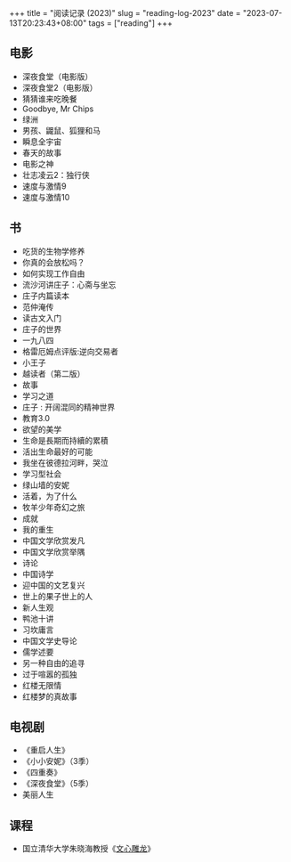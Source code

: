 +++
title = "阅读记录 (2023)"
slug = "reading-log-2023"
date = "2023-07-13T20:23:43+08:00"
tags = ["reading"]
+++

## 电影

* 深夜食堂（电影版）
* 深夜食堂2（电影版）
* 猜猜谁来吃晚餐
* Goodbye, Mr Chips
* 绿洲
* 男孩、鼹鼠、狐狸和马
* 瞬息全宇宙
* 春天的故事
* 电影之神
* 壮志凌云2：独行侠
* 速度与激情9
* 速度与激情10

## 书

* 吃货的生物学修养
* 你真的会放松吗？
* 如何实现工作自由
* 流沙河讲庄子：心斋与坐忘
* 庄子内篇读本
* 范仲淹传
* 读古文入门
* 庄子的世界
* 一九八四
* 格雷厄姆点评版:逆向交易者
* 小王子
* 越读者（第二版）
* 故事
* 学习之道
* 庄子 : 开阔混同的精神世界
* 教育3.0
* 欲望的美学
* 生命是長期而持續的累積
* 活出生命最好的可能
* 我坐在彼德拉河畔，哭泣
* 学习型社会
* 绿山墙的安妮
* 活着，为了什么
* 牧羊少年奇幻之旅
* 成就
* 我的重生
* 中国文学欣赏发凡
* 中国文学欣赏举隅
* 诗论
* 中国诗学
* 迎中国的文艺复兴
* 世上的果子世上的人
* 新人生观
* 鸭池十讲
* 习坎庸言
* 中国文学史导论
* 儒学述要
* 另一种自由的追寻
* 过于喧嚣的孤独
* 红楼无限情
* 红楼梦的真故事

## 电视剧

* 《重启人生》
* 《小小安妮》（3季）
* 《四重奏》
* 《深夜食堂》（5季）
* 美丽人生

## 课程

* 国立清华大学朱晓海教授《[文心雕龙](https://ocw.nthu.edu.tw/ocw/index.php?page=course&cid=267)》

